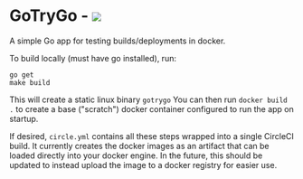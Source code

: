 # GoTryGo - ![](https://circleci.com/gh/Spark-Networks/gotrygo.svg?style=shield&circle-token=:circle-token)

A simple Go app for testing builds/deployments in docker.

To build locally (must have go installed), run:

    go get
    make build

This will create a static linux binary `gotrygo` You can then run `docker build .` to create a base ("scratch") docker container configured to run the app on startup.

If desired, `circle.yml` contains all these steps wrapped into a single CircleCI build. It currently creates the docker images as an artifact that can be loaded directly into your docker engine. In the future, this should be updated to instead upload the image to a docker registry for easier use.
